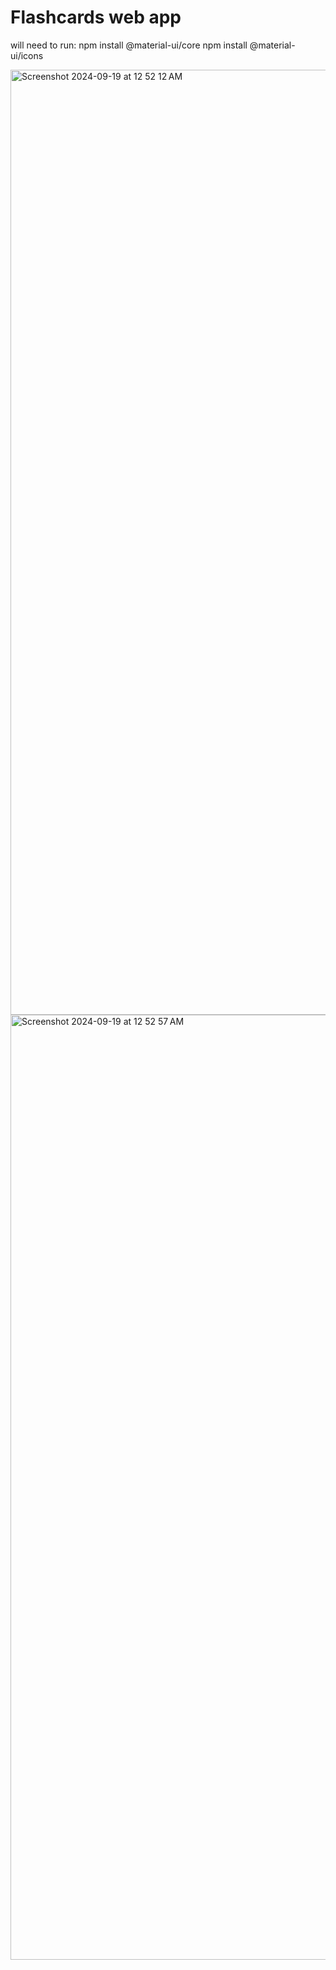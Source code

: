 # Flashcards web app

will need to run:
npm install @material-ui/core
npm install @material-ui/icons

<img width="1512" alt="Screenshot 2024-09-19 at 12 52 12 AM" src="https://github.com/user-attachments/assets/5ff4cac3-e5dd-422b-af37-5ce3fa8fb770">
<img width="1512" alt="Screenshot 2024-09-19 at 12 52 57 AM" src="https://github.com/user-attachments/assets/20c912d0-67b7-4a0c-bb55-20a81d6fb925">
